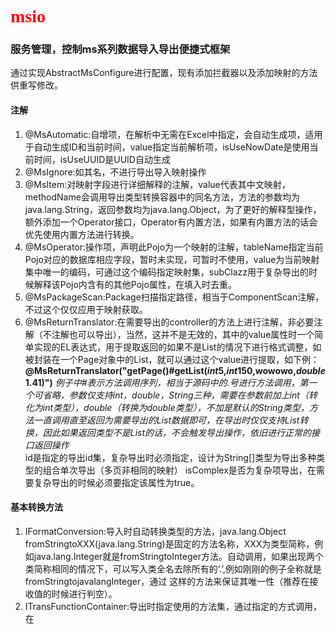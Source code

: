 # <font color=#FF0000 face="微软雅黑">msio</font>
### 服务管理，控制ms系列数据导入导出便捷式框架
通过实现AbstractMsConfigure进行配置，现有添加拦截器以及添加映射的方法供重写修改。
#### 注解
1. @MsAutomatic:自增项，在解析中无需在Excel中指定，会自动生成项，适用于自动生成ID和当前时间，value指定当前解析项，isUseNowDate是使用当前时间，isUseUUID是UUID自动生成
2. @MsIgnore:如其名，不进行导出导入映射操作
3. @MsItem:对映射字段进行详细解释的注解，value代表其中文映射，methodName会调用导出类型转换容器中的同名方法，方法的参数均为java.lang.String，返回参数均为java.lang.Object，为了更好的解释型操作，额外添加一个Operator接口，Operator有内置方法，如果有内置方法的话会优先使用内置方法进行转换。
4. @MsOperator:操作项，声明此Pojo为一个映射的注解，tableName指定当前Pojo对应的数据库相应字段，暂时未实现，可暂时不使用，value为当前映射集中唯一的编码，可通过这个编码指定映射集，subClazz用于复杂导出的时候解释该Pojo内含有的其他Pojo属性，在填入时去重。
5. @MsPackageScan:Package扫描指定路径，相当于ComponentScan注解，不过这个仅仅应用于映射获取。
6. @MsReturnTranslator:在需要导出的controller的方法上进行注解，非必要注解（不注解也可以导出），当然，这并不是无效的，其中的value属性时一个简单实现的EL表达式，用于提取返回的如果不是List的情况下进行格式调整，如被封装在一个Page对象中的List，就可以通过这个value进行提取，如下例：**@MsReturnTranslator("getPage()#getList($int$5,$int$150,wowowo,$double$1.41)")**
_例子中#表示方法调用序列，相当于源码中的.号进行方法调用，第一个可省略，参数仅支持int，double，String三种，需要在参数前加上$int$（转化为int类型），$double$（转换为double类型），不加是默认的String类型，方法一直调用直至返回为需要导出的List数据即可，在导出时仅仅支持List转换，因此如果返回类型不是List的话，不会触发导出操作，依旧进行正常的接口返回操作_  
id是指定的导出id集，复杂导出时必须指定，设计为String[]类型为导出多种类型的组合单次导出（多页非相同的映射）
isComplex是否为复杂项导出，在需要复杂导出的时候必须要指定该属性为true。
#### 基本转换方法
1. IFormatConversion:导入时自动转换类型的方法，java.lang.Object fromStringtoXXX(java.lang.String)是固定的方法名称，XXX为类型简称，例如java.lang.Integer就是fromStringtoInteger方法。自动调用，如果出现两个类简称相同的情况下，可以写入类全名去除所有的‘.’,例如刚刚的例子全称就是fromStringtojavalangInteger，通过
这样的方法来保证其唯一性（推荐在接收值的时候进行判空）。
2. ITransFunctionContainer:导出时指定使用的方法集，通过指定的方式调用，在

